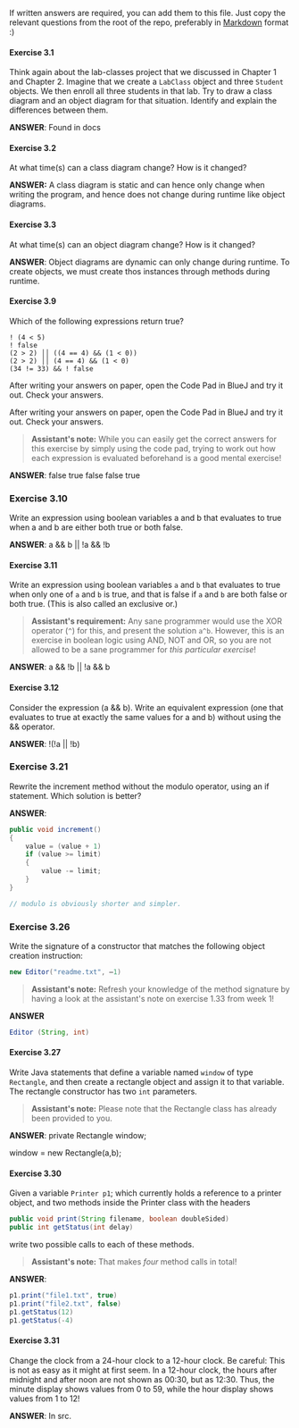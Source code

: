 If written answers are required, you can add them to this file. Just copy the relevant questions from the root of the repo, preferably in [Markdown](https://guides.github.com/features/mastering-markdown/) format :)

#### Exercise 3.1
Think again about the lab-classes project that we discussed in Chapter 1 and
Chapter 2. Imagine that we create a `LabClass` object and three `Student`
objects. We then enroll all three students in that lab. Try to draw a class
diagram and an object diagram for that situation. Identify and explain the
differences between them.

**ANSWER**:
Found in docs



#### Exercise 3.2
At what time(s) can a class diagram change? How is it changed?

**ANSWER:**
A class diagram is static and can hence only change when writing the program, and hence does not change during runtime like object diagrams.



#### Exercise 3.3
At what time(s) can an object diagram change? How is it changed?

**ANSWER**:
Object diagrams are dynamic can only change during runtime. To create objects, we must create thos instances through methods during runtime.



#### Exercise 3.9
Which of the following expressions return true?


```
! (4 < 5)
! false
(2 > 2) ││ ((4 == 4) && (1 < 0))
(2 > 2) ││ (4 == 4) && (1 < 0)
(34 != 33) && ! false
```
After writing your answers on paper, open the Code Pad in BlueJ and try it out. Check your answers.

After writing your answers on paper, open the Code Pad in BlueJ and try it out.
Check your answers.

> **Assistant's note:** While you can easily get the correct answers for this
> exercise by simply using the code pad, trying to work out how each expression
> is evaluated beforehand is a good mental exercise!

**ANSWER**:
false
true
false
false
true



### Exercise 3.10
Write an expression using boolean variables a and b that evaluates to true when a and b are either both true or both false.

**ANSWER**:
a && b || !a && !b



#### Exercise 3.11
Write an expression using boolean variables `a` and `b` that evaluates to true
when only one of `a` and `b` is true, and that is false if `a` and `b` are both
false or both true. (This is also called an exclusive or.)

> **Assistant's requirement:** Any sane programmer would use the XOR operator
> (`^`) for this, and present the solution  `a^b`. However, this is an exercise
> in boolean logic using AND, NOT and OR, so you are not allowed to be a sane
> programmer for _this particular exercise_!

**ANSWER**:
a && !b || !a && b



#### Exercise 3.12
Consider the expression (a && b). Write an equivalent expression (one that evaluates to true at exactly the same values for a and b) without using the && operator.

**ANSWER**:
!(!a || !b)



### Exercise 3.21
Rewrite the increment method without the modulo operator, using an if statement. Which solution is better?

**ANSWER**:
```java
public void increment()
{
	value = (value + 1) 
	if (value >= limit)
	{
		value -= limit;
	}
}

// modulo is obviously shorter and simpler.
```


### Exercise 3.26
Write the signature of a constructor that matches the following object creation
instruction:

```java
new Editor("readme.txt", –1)
```

> **Assistant's note:** Refresh your knowledge of the method signature by
> having a look at the assistant's note on exercise 1.33 from week 1!

**ANSWER**
```java
Editor (String, int)
```



#### Exercise 3.27
Write Java statements that define a variable named `window` of type
`Rectangle`, and then create a rectangle object and assign it to that variable.
The rectangle constructor has two `int` parameters.

> **Assistant's note:** Please note that the Rectangle class has already been
> provided to you.

**ANSWER**:
private Rectangle window;

window = new Rectangle(a,b);



#### Exercise 3.30
Given a variable `Printer p1`; which currently holds a reference to a printer
object, and two methods inside the Printer class with the headers

```java
public void print(String filename, boolean doubleSided)
public int getStatus(int delay)
```

write two possible calls to each of these methods.

> **Assistant's note:** That makes _four_ method calls in total!


**ANSWER**:
```java
p1.print("file1.txt", true)
p1.print("file2.txt", false)
p1.getStatus(12)
p1.getStatus(-4)
```



#### Exercise 3.31
Change the clock from a 24-hour clock to a 12-hour clock. Be careful: This is
not as easy as it might at first seem. In a 12-hour clock, the hours after
midnight and after noon are not shown as 00:30, but as 12:30. Thus, the minute
display shows values from 0 to 59, while the hour display shows values from 1
to 12!

**ANSWER**:
In src.
